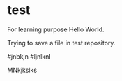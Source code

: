# test
For learning purpose
Hello World.

Trying to save a file in test repository.

#jnbkjn
#ljnlknl


MNkjkslks
